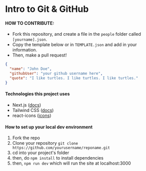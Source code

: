 # Intro to Git & GitHub

#### HOW TO CONTRIBUTE:

* Fork this repository, and create a file in the `people` folder called `[yourname].json`.
* Copy the template below or in `TEMPLATE.json` and add in your information.
* Then, make a pull request!

```json
{
  "name": "John Doe",
  "githubUser": "your github username here",
  "quote": "I like turtles. I like turtles. I like turtles."
}
```

#### Technologies this project uses

- Next.js ([docs](https://nextjs.org/docs))
- Tailwind CSS ([docs](https://tailwindcss.com/))
- react-icons ([icons](https://react-icons.github.io/react-icons/))

#### How to set up your local dev environment

1. Fork the repo
2. Clone your repository `git clone https://github.com/yourusername/reponame.git`
3. cd into your project's folder
4. then, do `npm install` to install dependencies
5. then, `npm run dev` which will run the site at localhost:3000
